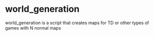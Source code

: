 # world_generation
world_generation is a script that creates maps for TD or other types of games with N normal maps
